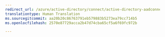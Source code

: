 ```yaml
---
redirect_url: /azure/active-directory/connect/active-directory-aadconnect-troubleshoot-connectivity
translationtype: Human Translation
ms.sourcegitcommit: aa20b20c86763791eb579883b5273ea79cc714b5
ms.openlocfilehash: 2570e87729acca2b47d74cba65cf5a6f69fc972b

---
```




<!--HONumber=Feb17_HO1-->


